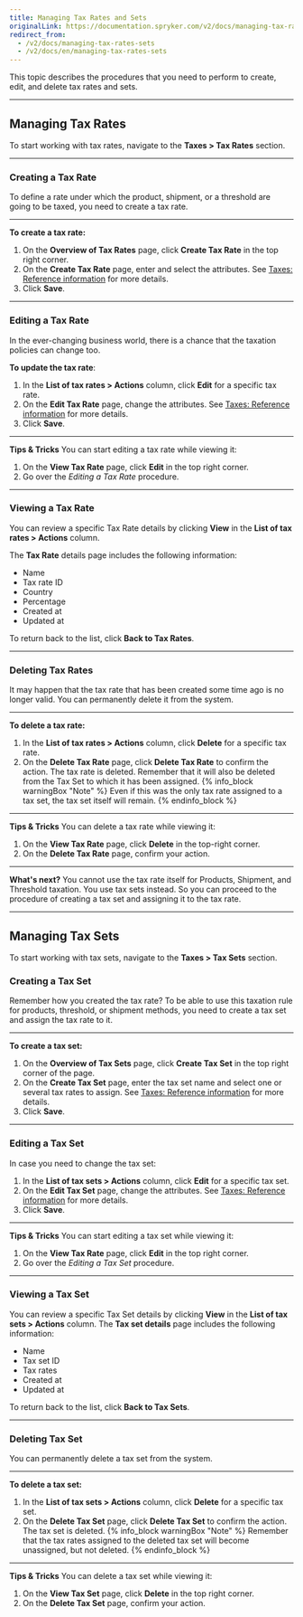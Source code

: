 ```yaml
---
title: Managing Tax Rates and Sets
originalLink: https://documentation.spryker.com/v2/docs/managing-tax-rates-sets
redirect_from:
  - /v2/docs/managing-tax-rates-sets
  - /v2/docs/en/managing-tax-rates-sets
---
```


This topic describes the procedures that you need to perform to create, edit, and delete tax rates and sets.
***
## Managing Tax Rates
To start working with tax rates, navigate to the **Taxes > Tax Rates** section.
***
### Creating a Tax Rate
To define a rate under which the product, shipment, or a threshold are going to be taxed, you need to create a tax rate. 
***
**To create a tax rate:**
1. On the **Overview of Tax Rates** page, click **Create Tax Rate** in the top right corner.
2. On the **Create Tax Rate** page, enter and select the attributes. See [Taxes: Reference information](/docs/scos/dev/user-guides/201903.0/back-office-user-guide/taxes/tax-rates-and-tax-sets/references/taxes-reference-information.html) for more details.
3. Click **Save**.
***
### Editing a Tax Rate
In the ever-changing business world, there is a chance that the taxation policies can change too. 

**To update the tax rate**: 
1. In the **List of tax rates > Actions** column, click **Edit** for a specific tax rate.
2. On the **Edit Tax Rate** page, change the attributes. See [Taxes: Reference information](/docs/scos/dev/user-guides/201903.0/back-office-user-guide/taxes/tax-rates-and-tax-sets/references/taxes-reference-information.html) for more details.
3. Click **Save**.
***
**Tips & Tricks**
You can start editing a tax rate while viewing it:
1. On the **View Tax Rate** page, click **Edit** in the top right corner.
2. Go over the _Editing a Tax Rate_ procedure.
***
### Viewing a Tax Rate
You can review a specific Tax Rate details by clicking **View** in the **List of tax rates > Actions** column.

The **Tax Rate** details page includes the following information:
* Name
* Tax rate ID
* Country	
* Percentage
* Created at
* Updated at

To return back to the list, click **Back to Tax Rates**.
***
### Deleting Tax Rates
It may happen that the tax rate that has been created some time ago is no longer valid. 
You can permanently delete it from the system.
***
**To delete a tax rate:**
1. In the **List of tax rates > Actions** column, click **Delete** for a specific tax rate.
2. On the **Delete Tax Rate** page, click **Delete Tax Rate** to confirm the action.
The tax rate is deleted. Remember that it will also be deleted from the Tax Set to which it has been assigned. 
{% info_block warningBox "Note" %}
Even if this was the only tax rate assigned to a tax set, the tax set itself will remain.
{% endinfo_block %}
 ***
**Tips & Tricks**
You can delete a tax rate while viewing it:
1. On the **View Tax Rate** page, click **Delete** in the top-right corner.
2. On the **Delete Tax Rate** page, confirm your action.
***
**What's next?**
You cannot use the tax rate itself for Products, Shipment, and Threshold taxation. You use tax sets instead. 
So you can proceed to the procedure of creating a tax set and assigning it to the tax rate. 
***
## Managing Tax Sets

To start working with tax sets, navigate to the **Taxes > Tax Sets** section.

### Creating a Tax Set
Remember how you created the tax rate? To be able to use this taxation rule for products, threshold, or shipment methods, you need to create a tax set and assign the tax rate to it.
***
**To create a tax set:**
1. On the **Overview of Tax Sets** page, click **Create Tax Set** in the top right corner of the page.
2. On the **Create Tax Set** page, enter the tax set name and select one or several tax rates to assign. See [Taxes: Reference information](/docs/scos/dev/user-guides/201903.0/back-office-user-guide/taxes/tax-rates-and-tax-sets/references/taxes-reference-information.html) for more details.
3. Click **Save**.
***
### Editing a Tax Set
In case you need to change the tax set: 
1. In the **List of tax sets > Actions** column, click **Edit** for a specific tax set.
2. On the **Edit Tax Set** page, change the attributes. See [Taxes: Reference information](/docs/scos/dev/user-guides/201903.0/back-office-user-guide/taxes/tax-rates-and-tax-sets/references/taxes-reference-information.html) for more details.
3. Click **Save**.

***
**Tips & Tricks**
You can start editing a tax set while viewing it:
1. On the **View Tax Rate** page, click **Edit** in the top right corner.
2. Go over the _Editing a Tax Set_ procedure.
***
### Viewing a Tax Set
You can review a specific Tax Set details by clicking **View** in the **List of tax sets > Actions** column.
The **Tax set details** page includes the following information:
* Name
* Tax set ID
* Tax rates
* Created at
* Updated at

To return back to the list, click **Back to Tax Sets**.
***
### Deleting Tax Set
You can permanently delete a tax set from the system.
***
**To delete a tax set:**
1. In the **List of tax sets > Actions** column, click **Delete** for a specific tax set.
2. On the **Delete Tax Set** page, click **Delete Tax Set** to confirm the action.
The tax set is deleted. 
{% info_block warningBox "Note" %}
Remember that the tax rates assigned to the deleted tax set will become unassigned, but not deleted. 
{% endinfo_block %}
 ***
**Tips & Tricks**
You can delete a tax set while viewing it:
1. On the **View Tax Set** page, click **Delete** in the top right corner.
2. On the **Delete Tax Set** page, confirm your action.
